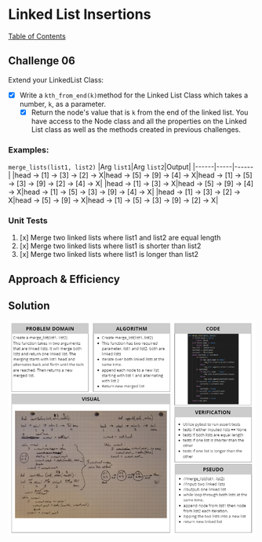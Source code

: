 # Linked List Insertions
[Table of Contents](../../../README.md)
## Challenge 06
Extend your LinkedList Class:
- [x] Write a `kth_from_end(k)`method for the Linked List Class which takes a number, `k`, as a parameter.
    - [x] Return the node's value that is `k` from the end of the linked list. You have access to the Node class and all the properties on the Linked List class as well as the methods created in previous challenges.
### Examples:
`merge_lists(list1, list2)`
|Arg `list1`|Arg `list2`|Output|
|------|-----|------|
|head -> [1] -> [3] -> [2] -> X|head -> [5] -> [9] -> [4] -> X|head -> [1] -> [5] -> [3] -> [9] -> [2] -> [4] -> X|
|head -> [1] -> [3] -> X|head -> [5] -> [9] -> [4] -> X|head -> [1] -> [5] -> [3] -> [9] -> [4] -> X|
|head -> [1] -> [3] -> [2] -> X|head -> [5] -> [9] -> X|head -> [1] -> [5] -> [3] -> [9] -> [2] -> X|


### Unit Tests
1.  [x] Merge two linked lists where list1 and list2 are equal length
2.  [x] Merge two linked lists where list1 is shorter than list2
3.  [x] Merge two linked lists where list1 is longer than list2

## Approach & Efficiency

## Solution
![White Board Image](../../../assets/ll_merge.png)
